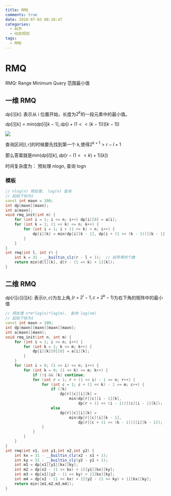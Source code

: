 ```yaml
---
title: RMQ
comments: true
date: 2018-07-03 08:10:47
categories:
  - ACM
  - 动态规划
tags:
  - RMQ
---
```


# RMQ

RMQ: Range Minimum Query 范围最小值

## 一维 RMQ

$dp[i][k]$: 表示从 i 位置开始，长度为$2^k$的一段元素中的最小值。

$dp[i][k] = min(dp[i][k-1], dp[i + (1 << (k-1))][k-1])$

![](http://ozrmo3j0k.bkt.clouddn.com/Selection_010.png)

查询区间$[l,r]$的时候要先找到第一个 k,使得$2^{k+1} > r - l + 1$

那么答案就是$min(dp[l][k],dp[r - (1 << k) + 1][k])$

时间复杂度为： 预处理 nlogn, 查询 logn

### 模板

```cpp
// nlog(n) 预处理， log(n) 查询
// 起始下标为1
const int maxn = 100;
int dp[maxn][maxn];
int a[maxn];
void rmq_init(int n) {
    for (int i = 1; i <= n; i++) dp[i][0] = a[i];
    for (int k = 1; (1 << k) <= n; k++) {
        for (int i = 1; i + (1 << k) < n; i++) {
            dp[i][k] = min(dp[i][k - 1], dp[i + (1 << (k - 1))][k - 1]);
        }
    }
}
int rmq(int l, int r) {
    int k = 31 - __builtin_clz(r - l + 1);  // 前导零的个数
    return min(d[l][k], d[r - (1 << k) + 1][k]);
}
```

## 二维 RMQ

$dp[r][c][i][k]$: 表示$(r,c)$为左上角,$(r + 2^{i} - 1, c + 2^{k} - 1)$为右下角的矩阵中的最小值

```cpp
// 预处理 n*m*log(n)*log(m)， 查询 log(nm)
// 起始下标为1
const int maxn = 100;
int dp[maxn][maxn][maxn][maxn];
int a[maxn][maxn];
void rmq_init(int n, int m) {
    for (int i = 1; i <= n; i++) {
        for (int k = 1; k <= m; k++) {
            dp[i][k][0][0] = a[i][k];
        }
    }
    for (int i = 0; (1 << i) <= n; i++) {
        for (int k = 0; (1 << k) <= m; k++) {
            if (!i && !k) continue;
            for (int r = 1; r + (1 << i) - 1 <= n; r++) {
                for (int c = 1; c + (1 << k) - 1 <= m; c++) {
                    if (!k)
                        dp[r][c][i][k] =
                            min(dp[r][c][i - 1][k],
                                dp[r + (1 << (i - 1))][c][i - 1][k]);
                    else
                        dp[r][c][i][k] =
                            min(dp[r][c][i][k - 1],
                                dp[r][c + (1 << (k - 1))][i][k - 1]);
                }
            }
        }
    }
}
int rmq(int x1, int y1,int x2,int y2) {
    int kx = 31 - __builtin_clz(x2 - x1 + 1);
    int ky = 31 - __builtin_clz(y2 - y1 + 1);
    int m1 = dp[x1][y1][kx][ky];
    int m2 = dp[x2 - (1 << kx) + 1][y1][kx][ky];
    int m3 = dp[x1][y2 - (1 << ky) + 1][kx][ky];
    int m4 = dp[x2 - (1 << kx) + 1][y2 - (1 << ky) + 1][kx][ky];
    return min({m1,m2,m3,m4});
}
```
